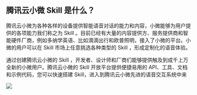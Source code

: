 ## 腾讯云小微 Skill 是什么？

腾讯云小微为各种各样的设备提供智能语音对话的能力和内容，小微能够为用户提供的各项能力我们称之为 Skill 。目前已经有大量的内容提供方、服务提供商和智能硬件厂商，例如多纳学英语、比如滴滴出行和欧普照明，接入了小微的平台。小微的用户可以在 Skill 市场上任意挑选各种类型的 Skill ，形成定制化的语音体验。

通过创建腾讯云小微的 Skill ，开发者、设计师和厂商们能够提供触及到成千上万全新的小微用户。腾讯云小微的 Skill 开放平台提供便捷易用的 API、工具、文档和示例代码，您可以快速搭建 Skill，进入到腾讯云小微先进的语音交互系统中来

![](https://mc.qcloudimg.com/static/img/83edfc88c09e282260a99504c04a6cf5/image.png)
